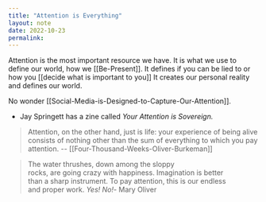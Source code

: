 ```yaml
---
title: "Attention is Everything"
layout: note
date: 2022-10-23
permalink:
---
```


Attention is the most important resource we have.  It is what we use to define our world, how we [[Be-Present]].  It defines if you can be lied to or how you [[decide what is important to you]] It creates our personal reality and defines our world.

No wonder [[Social-Media-is-Designed-to-Capture-Our-Attention]].

- Jay Springett has a zine called *Your Attention is Sovereign.*
 
> Attention, on the other hand, just is life: your experience of being alive consists of nothing other than the sum of everything to which you pay attention.
> -- [[Four-Thousand-Weeks-Oliver-Burkeman]]

>The water thrushes, down among the sloppy  
rocks, are going crazy with happiness. Imagination is better  
than a sharp instrument. To pay attention, this is our endless  
and proper work.
> *Yes! No!*- Mary Oliver
